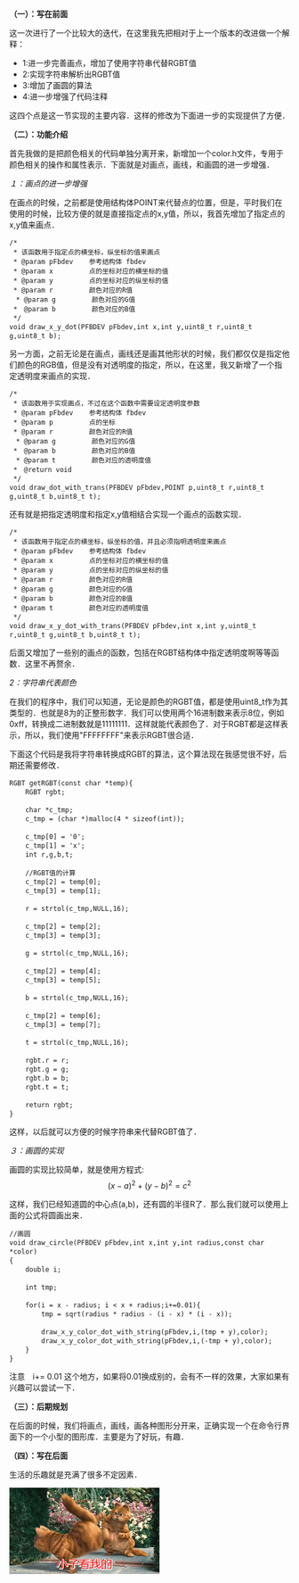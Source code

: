 **（一）：写在前面**

这一次进行了一个比较大的迭代，在这里我先把相对于上一个版本的改进做一个解释：

- 1:进一步完善画点，增加了使用字符串代替RGBT值
- 2:实现字符串解析出RGBT值
- 3:增加了画圆的算法
- 4:进一步增强了代码注释

这四个点是这一节实现的主要内容．这样的修改为下面进一步的实现提供了方便．

**（二）：功能介绍**

首先我做的是把颜色相关的代码单独分离开来，新增加一个color.h文件，专用于颜色相关的操作和属性表示．下面就是对画点，画线，和画圆的进一步增强．

*１：画点的进一步增强*

在画点的时候，之前都是使用结构体POINT来代替点的位置，但是，平时我们在使用的时候，比较方便的就是直接指定点的x,y值，所以，我首先增加了指定点的x,y值来画点．

```
/*
 * 该函数用于指定点的横坐标，纵坐标的值来画点
 * @param pFbdev 	参考结构体 fbdev
 * @param x 		点的坐标对应的横坐标的值
 * @param y			点的坐标对应的纵坐标的值
 * @param r			颜色对应的R值 
　* @param g			颜色对应的G值
 *　@param b			颜色对应的B值
 */
void draw_x_y_dot(PFBDEV pFbdev,int x,int y,uint8_t r,uint8_t g,uint8_t b);

```

另一方面，之前无论是在画点，画线还是画其他形状的时候，我们都仅仅是指定他们颜色的RGB值，但是没有对透明度的指定，所以，在这里，我又新增了一个指定透明度来画点的实现．

```
/*
 * 该函数用于实现画点，不过在这个函数中需要设定透明度参数
 * @param pFbdev 	参考结构体 fbdev
 * @param p 		点的坐标
 * @param r			颜色对应的R值
　* @param g			颜色对应的G值
 *　@param b			颜色对应的B值
　* @param t			颜色对应的透明度值
 *　@return void
 */
void draw_dot_with_trans(PFBDEV pFbdev,POINT p,uint8_t r,uint8_t g,uint8_t b,uint8_t t);

```

还有就是把指定透明度和指定x,y值相结合实现一个画点的函数实现．

```
/*
 * 该函数用于指定点的横坐标，纵坐标的值，并且必须指明透明度来画点
 * @param pFbdev 	参考结构体 fbdev
 * @param x 		点的坐标对应的横坐标的值
 * @param y			点的坐标对应的纵坐标的值
 * @param r			颜色对应的R值 
 * @param g			颜色对应的G值
 * @param b			颜色对应的B值
 * @param t			颜色对应的透明度值
 */
void draw_x_y_dot_with_trans(PFBDEV pFbdev,int x,int y,uint8_t r,uint8_t g,uint8_t b,uint8_t t);

```

后面又增加了一些别的画点的函数，包括在RGBT结构体中指定透明度啊等等函数．这里不再赘余．

*2：字符串代表颜色*

在我们的程序中，我们可以知道，无论是颜色的RGBT值，都是使用uint8_t作为其类型的．也就是8为的正整形数字．我们可以使用两个16进制数来表示8位，例如0xff，转换成二进制数就是11111111．这样就能代表颜色了．对于RGBT都是这样表示，所以，我们使用"FFFFFFFF"来表示RGBT很合适．

下面这个代码是我将字符串转换成RGBT的算法，这个算法现在我感觉很不好，后期还需要修改．

```
RGBT getRGBT(const char *temp){
	RGBT rgbt;	

	char *c_tmp;
	c_tmp = (char *)malloc(4 * sizeof(int));

	c_tmp[0] = '0';
	c_tmp[1] = 'x';
	int r,g,b,t;

	//RGBT值的计算
	c_tmp[2] = temp[0];
	c_tmp[3] = temp[1];
	
	r = strtol(c_tmp,NULL,16);
	
	c_tmp[2] = temp[2];
	c_tmp[3] = temp[3];
	
	g = strtol(c_tmp,NULL,16);

	c_tmp[2] = temp[4];
	c_tmp[3] = temp[5];
	
	b = strtol(c_tmp,NULL,16);
	
	c_tmp[2] = temp[6];
	c_tmp[3] = temp[7];
	
	t = strtol(c_tmp,NULL,16);

	rgbt.r = r;
	rgbt.g = g;
	rgbt.b = b;
	rgbt.t = t;

	return rgbt;
}

```

这样，以后就可以方便的时候字符串来代替RGBT值了．

*３：画圆的实现*

画圆的实现比较简单，就是使用方程式:
$$(x-a)^2 + (y-b)^2 = c^2$$

这样，我们已经知道圆的中心点(a,b)，还有圆的半径R了．那么我们就可以使用上面的公式将圆画出来．

```
//画圆
void draw_circle(PFBDEV pFbdev,int x,int y,int radius,const char *color)
{
	double i;
	
	int tmp;

	for(i = x - radius; i < x + radius;i+=0.01){
		tmp = sqrt(radius * radius - (i - x) * (i - x));
		
		draw_x_y_color_dot_with_string(pFbdev,i,(tmp + y),color);
		draw_x_y_color_dot_with_string(pFbdev,i,(-tmp + y),color);
	}
}

```

注意　i+= 0.01 这个地方，如果将0.01换成别的，会有不一样的效果，大家如果有兴趣可以尝试一下．

**（三）：后期规划**

在后面的时候，我们将画点，画线，画各种图形分开来，正确实现一个在命令行界面下的一个小型的图形库．主要是为了好玩，有趣．

**（四）：写在后面**

生活的乐趣就是充满了很多不定因素．

![jiafei](jiafei.gif)

























